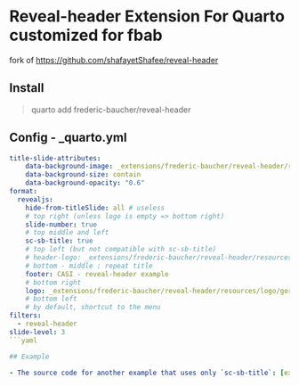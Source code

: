 # Reveal-header Extension For Quarto customized for fbab
fork of https://github.com/shafayetShafee/reveal-header

## Install
> quarto add frederic-baucher/reveal-header

## Config - _quarto.yml
```yaml
title-slide-attributes:
    data-background-image: _extensions/frederic-baucher/reveal-header/resources/img/_template_first_slide.png
    data-background-size: contain
    data-background-opacity: "0.6"
format: 
  revealjs:
    hide-from-titleSlide: all # useless
    # top right (unless logo is empty => bottom right)
    slide-number: true
    # top middle and left
    sc-sb-title: true
    # top left (but not compatible with sc-sb-title)
    # header-logo: _extensions/frederic-baucher/reveal-header/resources/reveal_logo.svg
    # bottom - middle : repeat title
    footer: CASI - reveal-header example
    # bottom right
    logo: _extensions/frederic-baucher/reveal-header/resources/logo/gorilla.64x.png
    # bottom left
    # by default, shortcut to the menu
filters: 
  - reveal-header
slide-level: 3
```yaml

## Example

- The source code for another example that uses only `sc-sb-title`: [example_section-title.qmd](example_section-title.qmd) and the live demo of the rendered revealjs slides, [`example_section_title.html`](https://shafayetshafee.github.io/reveal-header/example_section_title.html)
